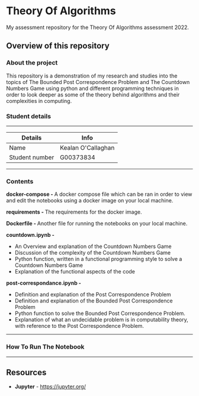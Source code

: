 # Theory Of Algorithms
My assessment repository for the Theory Of Algorithms assessment 2022.

## Overview of this repository

### About the project
This repository is a demonstration of my research and studies into the topics of The Bounded Post Correspondence Problem and The Countdown Numbers Game using python and different programming techniques in order to look deeper as some of the theory behind algorithms and their complexities in computing. 

### Student details
***
| Details      | Info |
| ----------- | ----------- |
| Name      | Kealan O'Callaghan |
| Student number   | G00373834 |

***

### Contents
<b>docker-compose -  </b> A docker compose file which can be ran in order to view and edit the notebooks using a docker image on your local machine.

<b>requirements -  </b> The requirements for the docker image.

<b>Dockerfile -  </b>Another file for running the notebooks on your local machine.

<b>countdown.ipynb -  </b>
* An Overview and explanation of the Countdown Numbers Game
* Discussion of the complexity of the Countdown Numbers Game
* Python function, written in a functional programming style to solve a Countdown Numbers Game
* Explanation of the functional aspects of the code

<b>post-correspondance.ipynb -  </b>
* Definition and explanation of the Post Correspondence Problem
* Definition and explanation of the Bounded Post Correspondence Problem
* Python function to solve the Bounded Post Correspondence Problem.
* Explanation of what an undecidable problem is in computability theory, with reference to the Post Correspondence Problem.

*** 
 
### How To Run The Notebook



*** 
## Resources
* **Jupyter** - https://jupyter.org/